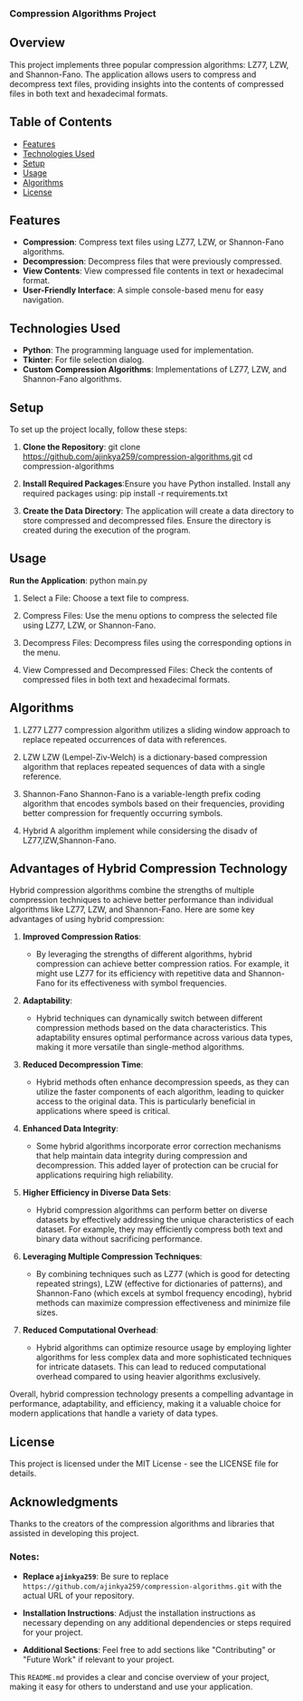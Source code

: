 ### Compression Algorithms Project

## Overview
This project implements three popular compression algorithms: LZ77, LZW, and Shannon-Fano. The application allows users to compress and decompress text files, providing insights into the contents of compressed files in both text and hexadecimal formats.

## Table of Contents
- [Features](#features)
- [Technologies Used](#technologies-used)
- [Setup](#setup)
- [Usage](#usage)
- [Algorithms](#algorithms)
- [License](#license)

## Features
- **Compression**: Compress text files using LZ77, LZW, or Shannon-Fano algorithms.
- **Decompression**: Decompress files that were previously compressed.
- **View Contents**: View compressed file contents in text or hexadecimal format.
- **User-Friendly Interface**: A simple console-based menu for easy navigation.

## Technologies Used
- **Python**: The programming language used for implementation.
- **Tkinter**: For file selection dialog.
- **Custom Compression Algorithms**: Implementations of LZ77, LZW, and Shannon-Fano algorithms.

## Setup
To set up the project locally, follow these steps:

1. **Clone the Repository**:
   git clone https://github.com/ajinkya259/compression-algorithms.git
   cd compression-algorithms

2. **Install Required Packages**:Ensure you have Python installed. Install any required packages using:
    pip install -r requirements.txt

3. **Create the Data Directory**: The application will create a data directory to store compressed and decompressed files. Ensure the directory is created during the execution of the program.


## Usage
**Run the Application**:
    python main.py
    
1. Select a File: Choose a text file to compress.

2. Compress Files: Use the menu options to compress the selected file using LZ77, LZW, or Shannon-Fano.

3. Decompress Files: Decompress files using the corresponding options in the menu.

4. View Compressed and Decompressed Files: Check the contents of compressed files in both text and hexadecimal formats.

## Algorithms
1. LZ77
LZ77 compression algorithm utilizes a sliding window approach to replace repeated occurrences of data with references.

2. LZW
LZW (Lempel-Ziv-Welch) is a dictionary-based compression algorithm that replaces repeated sequences of data with a single reference.

3. Shannon-Fano
Shannon-Fano is a variable-length prefix coding algorithm that encodes symbols based on their frequencies, providing better compression for frequently occurring symbols.

4. Hybrid
A algorithm implement while considersing the disadv of LZ77,lZW,Shannon-Fano.

## Advantages of Hybrid Compression Technology

Hybrid compression algorithms combine the strengths of multiple compression techniques to achieve better performance than individual algorithms like LZ77, LZW, and Shannon-Fano. Here are some key advantages of using hybrid compression:

1. **Improved Compression Ratios**:
   - By leveraging the strengths of different algorithms, hybrid compression can achieve better compression ratios. For example, it might use LZ77 for its efficiency with repetitive data and Shannon-Fano for its effectiveness with symbol frequencies.

2. **Adaptability**:
   - Hybrid techniques can dynamically switch between different compression methods based on the data characteristics. This adaptability ensures optimal performance across various data types, making it more versatile than single-method algorithms.

3. **Reduced Decompression Time**:
   - Hybrid methods often enhance decompression speeds, as they can utilize the faster components of each algorithm, leading to quicker access to the original data. This is particularly beneficial in applications where speed is critical.

4. **Enhanced Data Integrity**:
   - Some hybrid algorithms incorporate error correction mechanisms that help maintain data integrity during compression and decompression. This added layer of protection can be crucial for applications requiring high reliability.

5. **Higher Efficiency in Diverse Data Sets**:
   - Hybrid compression algorithms can perform better on diverse datasets by effectively addressing the unique characteristics of each dataset. For example, they may efficiently compress both text and binary data without sacrificing performance.

6. **Leveraging Multiple Compression Techniques**:
   - By combining techniques such as LZ77 (which is good for detecting repeated strings), LZW (effective for dictionaries of patterns), and Shannon-Fano (which excels at symbol frequency encoding), hybrid methods can maximize compression effectiveness and minimize file sizes.

7. **Reduced Computational Overhead**:
   - Hybrid algorithms can optimize resource usage by employing lighter algorithms for less complex data and more sophisticated techniques for intricate datasets. This can lead to reduced computational overhead compared to using heavier algorithms exclusively.

Overall, hybrid compression technology presents a compelling advantage in performance, adaptability, and efficiency, making it a valuable choice for modern applications that handle a variety of data types.


## License
This project is licensed under the MIT License - see the LICENSE file for details.

## Acknowledgments
Thanks to the creators of the compression algorithms and libraries that assisted in developing this project.

### Notes:
- **Replace `ajinkya259`**: Be sure to replace `https://github.com/ajinkya259/compression-algorithms.git` with the actual URL of your repository.

- **Installation Instructions**: Adjust the installation instructions as necessary depending on any additional dependencies or steps required for your project.

- **Additional Sections**: Feel free to add sections like "Contributing" or "Future Work" if relevant to your project. 

This `README.md` provides a clear and concise overview of your project, making it easy for others to understand and use your application.
